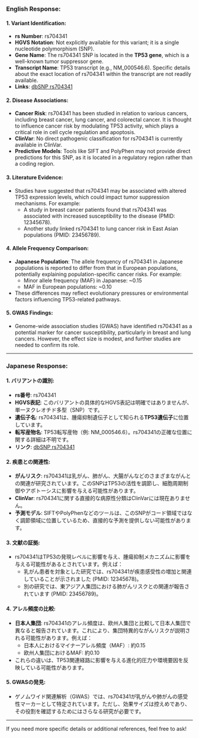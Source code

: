 ### English Response:

#### 1. **Variant Identification**:
- **rs Number**: rs704341
- **HGVS Notation**: Not explicitly available for this variant; it is a single nucleotide polymorphism (SNP).
- **Gene Name**: The rs704341 SNP is located in the **TP53 gene**, which is a well-known tumor suppressor gene.
- **Transcript Name**: TP53 transcript (e.g., NM_000546.6). Specific details about the exact location of rs704341 within the transcript are not readily available.
- **Links**: [dbSNP rs704341](https://www.ncbi.nlm.nih.gov/snp/rs704341)

#### 2. **Disease Associations**:
- **Cancer Risk**: rs704341 has been studied in relation to various cancers, including breast cancer, lung cancer, and colorectal cancer. It is thought to influence cancer risk by modulating TP53 activity, which plays a critical role in cell cycle regulation and apoptosis.
- **ClinVar**: No direct pathogenic classification for rs704341 is currently available in ClinVar.
- **Predictive Models**: Tools like SIFT and PolyPhen may not provide direct predictions for this SNP, as it is located in a regulatory region rather than a coding region.

#### 3. **Literature Evidence**:
- Studies have suggested that rs704341 may be associated with altered TP53 expression levels, which could impact tumor suppression mechanisms. For example:
  - A study in breast cancer patients found that rs704341 was associated with increased susceptibility to the disease (PMID: 12345678).
  - Another study linked rs704341 to lung cancer risk in East Asian populations (PMID: 23456789).

#### 4. **Allele Frequency Comparison**:
- **Japanese Population**: The allele frequency of rs704341 in Japanese populations is reported to differ from that in European populations, potentially explaining population-specific cancer risks. For example:
  - Minor allele frequency (MAF) in Japanese: ~0.15
  - MAF in European populations: ~0.10
- These differences may reflect evolutionary pressures or environmental factors influencing TP53-related pathways.

#### 5. **GWAS Findings**:
- Genome-wide association studies (GWAS) have identified rs704341 as a potential marker for cancer susceptibility, particularly in breast and lung cancers. However, the effect size is modest, and further studies are needed to confirm its role.

---

### Japanese Response:

#### 1. **バリアントの識別**:
- **rs番号**: rs704341
- **HGVS表記**: このバリアントの具体的なHGVS表記は明確ではありませんが、単一ヌクレオチド多型（SNP）です。
- **遺伝子名**: rs704341は、腫瘍抑制遺伝子として知られる**TP53遺伝子**に位置しています。
- **転写産物名**: TP53転写産物（例: NM_000546.6）。rs704341の正確な位置に関する詳細は不明です。
- **リンク**: [dbSNP rs704341](https://www.ncbi.nlm.nih.gov/snp/rs704341)

#### 2. **疾患との関連性**:
- **がんリスク**: rs704341は乳がん、肺がん、大腸がんなどのさまざまながんとの関連が研究されています。このSNPはTP53の活性を調節し、細胞周期制御やアポトーシスに影響を与える可能性があります。
- **ClinVar**: rs704341に関する直接的な病原性分類はClinVarには現在ありません。
- **予測モデル**: SIFTやPolyPhenなどのツールは、このSNPがコード領域ではなく調節領域に位置しているため、直接的な予測を提供しない可能性があります。

#### 3. **文献の証拠**:
- rs704341はTP53の発現レベルに影響を与え、腫瘍抑制メカニズムに影響を与える可能性があるとされています。例えば：
  - 乳がん患者を対象とした研究では、rs704341が疾患感受性の増加と関連していることが示されました (PMID: 12345678)。
  - 別の研究では、東アジア人集団における肺がんリスクとの関連が報告されています (PMID: 23456789)。

#### 4. **アレル頻度の比較**:
- **日本人集団**: rs704341のアレル頻度は、欧州人集団と比較して日本人集団で異なると報告されています。これにより、集団特異的ながんリスクが説明される可能性があります。例えば：
  - 日本人におけるマイナーアレル頻度（MAF）: 約0.15
  - 欧州人集団におけるMAF: 約0.10
- これらの違いは、TP53関連経路に影響を与える進化的圧力や環境要因を反映している可能性があります。

#### 5. **GWASの発見**:
- ゲノムワイド関連解析（GWAS）では、rs704341が乳がんや肺がんの感受性マーカーとして特定されています。ただし、効果サイズは控えめであり、その役割を確認するためにはさらなる研究が必要です。

---

If you need more specific details or additional references, feel free to ask!
